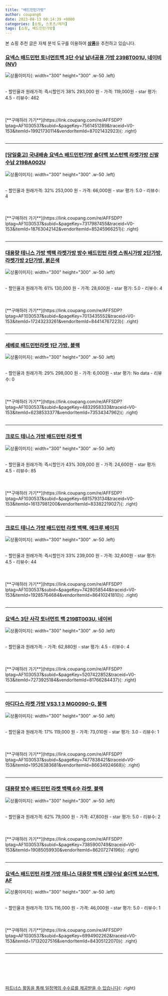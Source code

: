 ```yaml
---
title: "배드민턴가방"
author: coupang6
date: 2023-08-13 00:14:39 +0800
categories: [쇼핑, 스포츠/레저]
tags: [쇼핑, 배드민턴가방]
---
```


본 쇼핑 추천 글은 자체 분석 도구를 이용하여 [**상품**](https://link.coupang.com/a/bao1ui)을 추천하고 있습니다.

### [요넥스 배드민턴 토너먼트백 3단 수납 남녀공용 가방 239BT001U, 네이비(NV)](https://link.coupang.com/re/AFFSDP?lptag=AF1030537&subid=&pageKey=7561451289&traceid=V0-153&itemId=19921730114&vendorItemId=87021432923)

![상품이미지](https://thumbnail7.coupangcdn.com/thumbnails/remote/230x230ex/image/vendor_inventory/db97/d86fee0dd3457b5f975eb47cd1815484396550809bc6baa6594471a5addc.jpg){: width="300" height="300" .w-50 .left}


<br>
- 할인율과 원래가격: 즉시할인가 38%  293,000   원
- 가격: 119,000원
- star 평가: 4.5
- 리뷰수: 462
<br>
<br>
<br>
<br>
[**구매하러 가기**](https://link.coupang.com/re/AFFSDP?lptag=AF1030537&subid=&pageKey=7561451289&traceid=V0-153&itemId=19921730114&vendorItemId=87021432923){: .right}
<br>
<br>

---

### [[당일출고] 국내배송 요넥스 배드민턴가방 숄더백 보스턴백 라켓가방 신발수납 219BA002U](https://link.coupang.com/re/AFFSDP?lptag=AF1030537&subid=&pageKey=7317987455&traceid=V0-153&itemId=18763042142&vendorItemId=85245966251)

![상품이미지](https://thumbnail7.coupangcdn.com/thumbnails/remote/230x230ex/image/vendor_inventory/b5f5/f6f4cf37c3cf4d9a701dfe70cd46420191ff1f838d546d33ce6059b9c3d4.jpg){: width="300" height="300" .w-50 .left}


<br>
- 할인율과 원래가격: 32%  253,000   원
- 가격: 66,000원
- star 평가: 5.0
- 리뷰수: 4
<br>
<br>
<br>
<br>
[**구매하러 가기**](https://link.coupang.com/re/AFFSDP?lptag=AF1030537&subid=&pageKey=7317987455&traceid=V0-153&itemId=18763042142&vendorItemId=85245966251){: .right}
<br>
<br>

---

### [대용량 테니스 가방 백팩 라켓가방 방수 배드민턴 라켓 스쿼시가방 2단가방, 라켓가방 2단가방, 붉은색](https://link.coupang.com/re/AFFSDP?lptag=AF1030537&subid=&pageKey=7013435552&traceid=V0-153&itemId=17243233261&vendorItemId=84414767223)

![상품이미지](https://thumbnail6.coupangcdn.com/thumbnails/remote/230x230ex/image/vendor_inventory/dc06/e609764dc9425ad5b63655cd1e2a8357e87df83337a9de170517a6eb4e65.jpg){: width="300" height="300" .w-50 .left}


<br>
- 할인율과 원래가격: 61%  130,000   원
- 가격: 28,600원
- star 평가: 5.0
- 리뷰수: 4
<br>
<br>
<br>
<br>
[**구매하러 가기**](https://link.coupang.com/re/AFFSDP?lptag=AF1030537&subid=&pageKey=7013435552&traceid=V0-153&itemId=17243233261&vendorItemId=84414767223){: .right}
<br>
<br>

---

### [세베로 배드민턴라켓 1단 가방, 블랙](https://link.coupang.com/re/AFFSDP?lptag=AF1030537&subid=&pageKey=4832958333&traceid=V0-153&itemId=6238533377&vendorItemId=73534347962)

![상품이미지](https://thumbnail10.coupangcdn.com/thumbnails/remote/230x230ex/image/retail/images/630340002751168-afbd8719-8987-4955-8504-481247072689.jpg){: width="300" height="300" .w-50 .left}


<br>
- 할인율과 원래가격: 29%  298,000   원
- 가격: 6,000원
- star 평가: No data
- 리뷰수: 0
<br>
<br>
<br>
<br>
[**구매하러 가기**](https://link.coupang.com/re/AFFSDP?lptag=AF1030537&subid=&pageKey=4832958333&traceid=V0-153&itemId=6238533377&vendorItemId=73534347962){: .right}
<br>
<br>

---

### [크로드 테니스 가방 배드민턴 라켓 백](https://link.coupang.com/re/AFFSDP?lptag=AF1030537&subid=&pageKey=6815793134&traceid=V0-153&itemId=16137981200&vendorItemId=83382219027)

![상품이미지](https://thumbnail6.coupangcdn.com/thumbnails/remote/230x230ex/image/vendor_inventory/4f2f/31cf41cdf151919253fb166b9eb12e3ee0614abefd8d0547afbfa2b842a4.jpg){: width="300" height="300" .w-50 .left}


<br>
- 할인율과 원래가격: 즉시할인가 43%  309,000   원
- 가격: 24,600원
- star 평가: 4.5
- 리뷰수: 85
<br>
<br>
<br>
<br>
[**구매하러 가기**](https://link.coupang.com/re/AFFSDP?lptag=AF1030537&subid=&pageKey=6815793134&traceid=V0-153&itemId=16137981200&vendorItemId=83382219027){: .right}
<br>
<br>

---

### [크로드 테니스 가방 배드민턴 라켓 백팩, 에크루 베이지](https://link.coupang.com/re/AFFSDP?lptag=AF1030537&subid=&pageKey=7428058544&traceid=V0-153&itemId=19285764684&vendorItemId=86410241810)

![상품이미지](https://thumbnail6.coupangcdn.com/thumbnails/remote/230x230ex/image/vendor_inventory/ca73/c69cfacbb00c95ebaf3787d4e05801fd34623c7841b0c80db3c4e2d971b1.jpg){: width="300" height="300" .w-50 .left}


<br>
- 할인율과 원래가격: 즉시할인가 33%  239,000   원
- 가격: 32,600원
- star 평가: 4.5
- 리뷰수: 44
<br>
<br>
<br>
<br>
[**구매하러 가기**](https://link.coupang.com/re/AFFSDP?lptag=AF1030537&subid=&pageKey=7428058544&traceid=V0-153&itemId=19285764684&vendorItemId=86410241810){: .right}
<br>
<br>

---

### [요넥스 3단 사각 토너먼트 백 219BT003U, 네이비](https://link.coupang.com/re/AFFSDP?lptag=AF1030537&subid=&pageKey=5207422852&traceid=V0-153&itemId=7273925184&vendorItemId=81766284437)

![상품이미지](https://thumbnail6.coupangcdn.com/thumbnails/remote/230x230ex/image/vendor_inventory/1dd6/eb3b59bf298fc0c2bd76ac02432127261e327925cb1cf3083bad85ad462c.jpg){: width="300" height="300" .w-50 .left}


<br>
- 할인율과 원래가격: 
- 가격: 62,880원
- star 평가: 4.5
- 리뷰수: 4
<br>
<br>
<br>
<br>
[**구매하러 가기**](https://link.coupang.com/re/AFFSDP?lptag=AF1030537&subid=&pageKey=5207422852&traceid=V0-153&itemId=7273925184&vendorItemId=81766284437){: .right}
<br>
<br>

---

### [아디다스 라켓 가방 VS3.1 3 MG0090-G, 블랙](https://link.coupang.com/re/AFFSDP?lptag=AF1030537&subid=&pageKey=7477838421&traceid=V0-153&itemId=19526383681&vendorItemId=86634924668)

![상품이미지](https://thumbnail10.coupangcdn.com/thumbnails/remote/230x230ex/image/retail/images/2023/07/20/10/7/fd1bc3db-c5bd-446f-a8e8-3baebaffee17.jpg){: width="300" height="300" .w-50 .left}


<br>
- 할인율과 원래가격: 17%  119,000   원
- 가격: 73,010원
- star 평가: 3.0
- 리뷰수: 1
<br>
<br>
<br>
<br>
[**구매하러 가기**](https://link.coupang.com/re/AFFSDP?lptag=AF1030537&subid=&pageKey=7477838421&traceid=V0-153&itemId=19526383681&vendorItemId=86634924668){: .right}
<br>
<br>

---

### [대용량 방수 배드민턴 라켓 백팩 6수 라켓, 블랙](https://link.coupang.com/re/AFFSDP?lptag=AF1030537&subid=&pageKey=7385900749&traceid=V0-153&itemId=19085059930&vendorItemId=86207274196)

![상품이미지](https://thumbnail10.coupangcdn.com/thumbnails/remote/230x230ex/image/vendor_inventory/cb4a/a97153a803608f4e1c8cadaa412356ee833ab80949b995e6779265ed6212.jpg){: width="300" height="300" .w-50 .left}


<br>
- 할인율과 원래가격: 62%  79,000   원
- 가격: 47,800원
- star 평가: 5.0
- 리뷰수: 2
<br>
<br>
<br>
<br>
[**구매하러 가기**](https://link.coupang.com/re/AFFSDP?lptag=AF1030537&subid=&pageKey=7385900749&traceid=V0-153&itemId=19085059930&vendorItemId=86207274196){: .right}
<br>
<br>

---

### [요넥스 배드민턴 라켓 가방 테니스 대용량 백팩 신발수납 숄더백 보스턴백, AF](https://link.coupang.com/re/AFFSDP?lptag=AF1030537&subid=&pageKey=6994902262&traceid=V0-153&itemId=17132027516&vendorItemId=84305122070)

![상품이미지](https://thumbnail10.coupangcdn.com/thumbnails/remote/230x230ex/image/vendor_inventory/344a/e0a30e97c5f210b6824952c764e352eb43b148e0c302873ec9e7124fdba9.png){: width="300" height="300" .w-50 .left}


<br>
- 할인율과 원래가격: 13%  116,000   원
- 가격: 46,000원
- star 평가: 5.0
- 리뷰수: 1
<br>
<br>
<br>
<br>
[**구매하러 가기**](https://link.coupang.com/re/AFFSDP?lptag=AF1030537&subid=&pageKey=6994902262&traceid=V0-153&itemId=17132027516&vendorItemId=84305122070){: .right}
<br>
<br>

---
<br><br><br><br><br> [파트너스 활동을 통해 일정액의 수수료를 제공받을 수 있습니다](https://link.coupang.com/a/bao1ui){: .right}